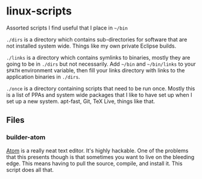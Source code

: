 # linux-scripts
Assorted scripts I find useful that I place in ```~/bin```

```./dirs``` is a directory which contains sub-directories for software that are
not installed system wide. Things like my own private Eclipse builds.

```./links``` is a directory which contains symlinks to binaries, mostly they
are going to be in ```./dirs``` but not necessarily. Add ```~/bin``` and
```~/bin/links``` to your ```$PATH``` environment variable, then fill your links
directory with links to the application binaries in ```./dirs```.

```./once``` is a directory containing scripts that need to be run once. Mostly
this is a list of PPAs and system wide packages that I like to have set up when
I set up a new system. apt-fast, Git, TeX Live, things like that.

## Files
### builder-atom
[Atom](http://atom.io) is a really neat text editor. It's highly hackable. One
of the problems that this presents though is that sometimes you want to live on
the bleeding edge. This means having to pull the source, compile, and install
it. This script does all that.
